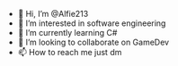 - 👋 Hi, I’m @Alfie213
- 👀 I’m interested in software engineering
- 🌱 I’m currently learning C#
- 💞️ I’m looking to collaborate on GameDev
- 📫 How to reach me just dm

<!---
Alfie213/Alfie213 is a ✨ special ✨ repository because its `README.md` (this file) appears on your GitHub profile.
You can click the Preview link to take a look at your changes.
--->
